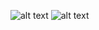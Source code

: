 ![alt text](https://postimg.cc/gLqW3zhS][img]https://i.postimg.cc/gLqW3zhS/Screenshot-2024-09-24-at-4-15-09-PM.png)
![alt text](https://postimg.cc/PPyHxqTN][img]https://i.postimg.cc/PPyHxqTN/Screenshot-2024-09-24-at-4-16-03-PM.png)
